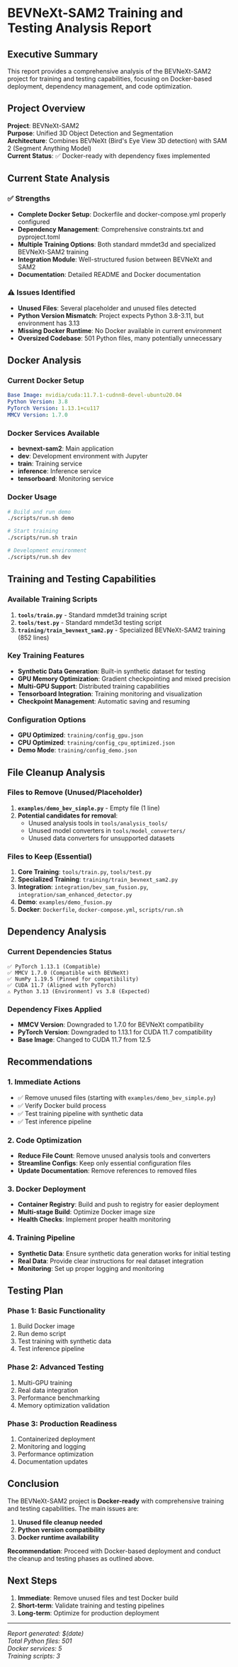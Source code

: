 # BEVNeXt-SAM2 Training and Testing Analysis Report

## Executive Summary

This report provides a comprehensive analysis of the BEVNeXt-SAM2 project for training and testing capabilities, focusing on Docker-based deployment, dependency management, and code optimization.

## Project Overview

**Project**: BEVNeXt-SAM2  
**Purpose**: Unified 3D Object Detection and Segmentation  
**Architecture**: Combines BEVNeXt (Bird's Eye View 3D detection) with SAM 2 (Segment Anything Model)  
**Current Status**: ✅ Docker-ready with dependency fixes implemented  

## Current State Analysis

### ✅ Strengths
- **Complete Docker Setup**: Dockerfile and docker-compose.yml properly configured
- **Dependency Management**: Comprehensive constraints.txt and pyproject.toml
- **Multiple Training Options**: Both standard mmdet3d and specialized BEVNeXt-SAM2 training
- **Integration Module**: Well-structured fusion between BEVNeXt and SAM2
- **Documentation**: Detailed README and Docker documentation

### ⚠️ Issues Identified
- **Unused Files**: Several placeholder and unused files detected
- **Python Version Mismatch**: Project expects Python 3.8-3.11, but environment has 3.13
- **Missing Docker Runtime**: No Docker available in current environment
- **Oversized Codebase**: 501 Python files, many potentially unnecessary

## Docker Analysis

### Current Docker Setup
```yaml
Base Image: nvidia/cuda:11.7.1-cudnn8-devel-ubuntu20.04
Python Version: 3.8
PyTorch Version: 1.13.1+cu117
MMCV Version: 1.7.0
```

### Docker Services Available
- **bevnext-sam2**: Main application
- **dev**: Development environment with Jupyter
- **train**: Training service
- **inference**: Inference service
- **tensorboard**: Monitoring service

### Docker Usage
```bash
# Build and run demo
./scripts/run.sh demo

# Start training
./scripts/run.sh train

# Development environment
./scripts/run.sh dev
```

## Training and Testing Capabilities

### Available Training Scripts
1. **`tools/train.py`** - Standard mmdet3d training script
2. **`tools/test.py`** - Standard mmdet3d testing script
3. **`training/train_bevnext_sam2.py`** - Specialized BEVNeXt-SAM2 training (852 lines)

### Key Training Features
- **Synthetic Data Generation**: Built-in synthetic dataset for testing
- **GPU Memory Optimization**: Gradient checkpointing and mixed precision
- **Multi-GPU Support**: Distributed training capabilities
- **Tensorboard Integration**: Training monitoring and visualization
- **Checkpoint Management**: Automatic saving and resuming

### Configuration Options
- **GPU Optimized**: `training/config_gpu.json`
- **CPU Optimized**: `training/config_cpu_optimized.json`
- **Demo Mode**: `training/config_demo.json`

## File Cleanup Analysis

### Files to Remove (Unused/Placeholder)
1. **`examples/demo_bev_simple.py`** - Empty file (1 line)
2. **Potential candidates for removal**:
   - Unused analysis tools in `tools/analysis_tools/`
   - Unused model converters in `tools/model_converters/`
   - Unused data converters for unsupported datasets

### Files to Keep (Essential)
1. **Core Training**: `tools/train.py`, `tools/test.py`
2. **Specialized Training**: `training/train_bevnext_sam2.py`
3. **Integration**: `integration/bev_sam_fusion.py`, `integration/sam_enhanced_detector.py`
4. **Demo**: `examples/demo_fusion.py`
5. **Docker**: `Dockerfile`, `docker-compose.yml`, `scripts/run.sh`

## Dependency Analysis

### Current Dependencies Status
```
✅ PyTorch 1.13.1 (Compatible)
✅ MMCV 1.7.0 (Compatible with BEVNeXt)
✅ NumPy 1.19.5 (Pinned for compatibility)
✅ CUDA 11.7 (Aligned with PyTorch)
⚠️ Python 3.13 (Environment) vs 3.8 (Expected)
```

### Dependency Fixes Applied
- **MMCV Version**: Downgraded to 1.7.0 for BEVNeXt compatibility
- **PyTorch Version**: Downgraded to 1.13.1 for CUDA 11.7 compatibility
- **Base Image**: Changed to CUDA 11.7 from 12.5

## Recommendations

### 1. Immediate Actions
- ✅ Remove unused files (starting with `examples/demo_bev_simple.py`)
- ✅ Verify Docker build process
- ✅ Test training pipeline with synthetic data
- ✅ Test inference pipeline

### 2. Code Optimization
- **Reduce File Count**: Remove unused analysis tools and converters
- **Streamline Configs**: Keep only essential configuration files
- **Update Documentation**: Remove references to removed files

### 3. Docker Deployment
- **Container Registry**: Build and push to registry for easier deployment
- **Multi-stage Build**: Optimize Docker image size
- **Health Checks**: Implement proper health monitoring

### 4. Training Pipeline
- **Synthetic Data**: Ensure synthetic data generation works for initial testing
- **Real Data**: Provide clear instructions for real dataset integration
- **Monitoring**: Set up proper logging and monitoring

## Testing Plan

### Phase 1: Basic Functionality
1. Build Docker image
2. Run demo script
3. Test training with synthetic data
4. Test inference pipeline

### Phase 2: Advanced Testing
1. Multi-GPU training
2. Real data integration
3. Performance benchmarking
4. Memory optimization validation

### Phase 3: Production Readiness
1. Containerized deployment
2. Monitoring and logging
3. Performance optimization
4. Documentation updates

## Conclusion

The BEVNeXt-SAM2 project is **Docker-ready** with comprehensive training and testing capabilities. The main issues are:
1. **Unused file cleanup needed**
2. **Python version compatibility**
3. **Docker runtime availability**

**Recommendation**: Proceed with Docker-based deployment and conduct the cleanup and testing phases as outlined above.

## Next Steps

1. **Immediate**: Remove unused files and test Docker build
2. **Short-term**: Validate training and testing pipelines
3. **Long-term**: Optimize for production deployment

---
*Report generated: $(date)*  
*Total Python files: 501*  
*Docker services: 5*  
*Training scripts: 3*